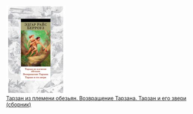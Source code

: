 ![](Тарзан%20из%20племени%20обезьян.%20Возвращение%20Тарзана.%20Тарзан%20и%20его%20звери%20(сборник).jpg)  
[Тарзан из племени обезьян. Возвращение Тарзана. Тарзан и его звери (сборник)](Тарзан%20из%20племени%20обезьян.%20Возвращение%20Тарзана.%20Тарзан%20и%20его%20звери%20(сборник))
